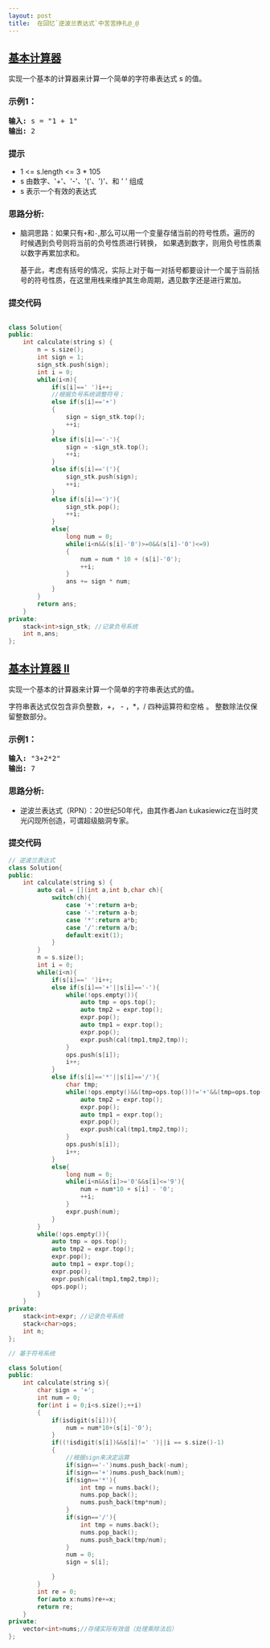 ```yaml
---
layout: post
title:  在回忆`逆波兰表达式`中苦苦挣扎@_@
---
```


## [基本计算器](https://leetcode-cn.com/problems/basic-calculator/)

实现一个基本的计算器来计算一个简单的字符串表达式 s 的值。

### 示例1：
<pre>
<strong>输入:</strong> s = "1 + 1"
<strong>输出:</strong> 2
</pre>

### 提示
- 1 <= s.length <= 3 * 105
- s 由数字、'+'、'-'、'('、')'、和 ' ' 组成
- s 表示一个有效的表达式

### 思路分析:

- 脑洞思路：如果只有`+`和`-`,那么可以用一个变量存储当前的符号性质。遍历的时候遇到负号则将当前的负号性质进行转换，
   如果遇到数字，则用负号性质乘以数字再累加求和。
   
   基于此，考虑有括号的情况，实际上对于每一对括号都要设计一个属于当前括号的符号性质，在这里用栈来维护其生命周期，遇见数字还是进行累加。


### 提交代码

```C++

class Solution{
public:    
    int calculate(string s) {
        n = s.size();
        int sign = 1;
        sign_stk.push(sign);
        int i = 0;
        while(i<n){
            if(s[i]==' ')i++;
            //根据负号系统调整符号；
            else if(s[i]=='+')
            {
                sign = sign_stk.top();
                ++i;
            }
            else if(s[i]=='-'){
                sign = -sign_stk.top();  
                ++i;
            }
            else if(s[i]=='('){
                sign_stk.push(sign);
                ++i;
            }
            else if(s[i]==')'){
                sign_stk.pop();
                ++i;
            }
            else{
                long num = 0;
                while(i<n&&(s[i]-'0')>=0&&(s[i]-'0')<=9)
                {
                    num = num * 10 + (s[i]-'0');
                    ++i;
                }
                ans += sign * num;
            }
        }
        return ans;
    }
private:
    stack<int>sign_stk; //记录负号系统
    int n,ans;
};
```

## [基本计算器 II](https://leetcode-cn.com/problems/basic-calculator-ii/)

实现一个基本的计算器来计算一个简单的字符串表达式的值。

字符串表达式仅包含非负整数，+， - ，*，/ 四种运算符和空格  。 整数除法仅保留整数部分。

### 示例1：
<pre>
<strong>输入:</strong> "3+2*2"
<strong>输出:</strong> 7
</pre>


### 思路分析:


- 逆波兰表达式（RPN）：20世纪50年代，由其作者Jan Łukasiewicz在当时灵光闪现所创造，可谓超级脑洞专家。

### 提交代码

```C++
// 逆波兰表达式
class Solution{
public:    
    int calculate(string s) {
        auto cal = [](int a,int b,char ch){
            switch(ch){
                case '+':return a+b;
                case '-':return a-b;
                case '*':return a*b;
                case '/':return a/b;
                default:exit(1);
            }
        }
        n = s.size();
        int i = 0;
        while(i<n){
            if(s[i]==' ')i++;
            else if(s[i]=='+'||s[i]=='-'){
                while(!ops.empty()){
                    auto tmp = ops.top();
                    auto tmp2 = expr.top();
                    expr.pop();
                    auto tmp1 = expr.top();
                    expr.pop();
                    expr.push(cal(tmp1,tmp2,tmp));
                }
                ops.push(s[i]);
                i++;
            }
            else if(s[i]=='*'||s[i]=='/'){
                char tmp;
                while(!ops.empty()&&(tmp=ops.top())!='+'&&(tmp=ops.top())!='-'){
                    auto tmp2 = expr.top();
                    expr.pop();
                    auto tmp1 = expr.top();
                    expr.pop();
                    expr.push(cal(tmp1,tmp2,tmp));
                }
                ops.push(s[i]);
                i++;
            }
            else{
                long num = 0;
                while(i<n&&s[i]>='0'&&s[i]<='9'){
                    num = num*10 + s[i] - '0';
                    ++i;
                }
                expr.push(num);
            }
        }
        while(!ops.empty()){
            auto tmp = ops.top();
            auto tmp2 = expr.top();
            expr.pop();
            auto tmp1 = expr.top();
            expr.pop();
            expr.push(cal(tmp1,tmp2,tmp));
            ops.pop();
        }
    }
private:
    stack<int>expr; //记录负号系统
    stack<char>ops;
    int n;
};

// 基于符号系统

class Solution{
public:
    int calculate(string s){
        char sign = '+';
        int num = 0;
        for(int i = 0;i<s.size();++i)
        {
            if(isdigit(s[i])){
                num = num*10+(s[i]-'0');
            }
            if((!isdigit(s[i])&&s[i]!=' ')||i == s.size()-1)
            {
                //根据sign来决定运算
                if(sign=='-')nums.push_back(-num);
                if(sign=='+')nums.push_back(num);
                if(sign=='*'){
                    int tmp = nums.back();
                    nums.pop_back();
                    nums.push_back(tmp*num);
                }
                if(sign=='/'){
                    int tmp = nums.back();
                    nums.pop_back();
                    nums.push_back(tmp/num);
                }
                num = 0;
                sign = s[i];

            }
        }
        int re = 0;
        for(auto x:nums)re+=x;
        return re;
    }
private:
    vector<int>nums;//存储实际有效值（处理乘除法后）
};

```